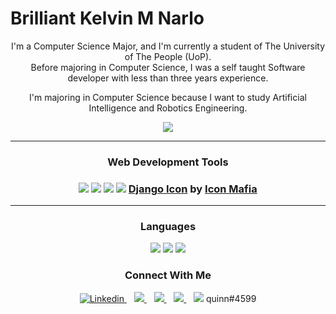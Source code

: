 <h1> Brilliant Kelvin M Narlo </h1>

<div align="center">
<p>
  I'm a Computer Science Major, and I'm currently a student of The University of The People (UoP).
  <br />
  Before majoring in Computer Science, I was a self taught Software developer with less than three years experience.
  
  I'm majoring in Computer Science because I want to study Artificial Intelligence and Robotics Engineering.
  
</p>
  
<img src="https://media.giphy.com/media/qgQUggAC3Pfv687qPC/giphy.gif">
</div>
<hr />

<div align="center">
  <h3>Web Development Tools<h3>
<img src="https://img.icons8.com/fluency/48/null/html-5.png"/>
<img src="https://img.icons8.com/fluency/48/null/css3.png"/>
<img src="https://img.icons8.com/fluency/48/null/javascript.png"/>
<img src="https://img.icons8.com/ios/50/null/django.png"/>
<a href="https://iconscout.com/icons/django" target="_blank">Django Icon</a> by <a href="https://iconscout.com/contributors/icon-mafia" target="_blank">Icon Mafia</a>
  
</div>
    
    
 <hr />


<div align="center">
<h3> Languages </h3>
<img src="https://img.icons8.com/fluency/48/null/python.png"/>
<img src="https://img.icons8.com/fluency/48/null/java-coffee-cup-logo.png"/>
<img src="https://img.icons8.com/fluency/48/null/c-plus-plus-logo.png"/>
</div>

<h3 align="center">Connect With Me</h3>
<p align="center">
  <a href="[https://www.linkedin.com/in/hyuncafe/](https://www.linkedin.com/in/brilliant-narlo-b0ab4724a/)" target="_blank">
    <img src="https://img.icons8.com/fluency/48/null/linkedin-circled.png" alt="Linkedin"/>
  </a> &nbsp;&nbsp;
  
  <a href="https://github.com/pyquinnnarlo" target="_blank">
    <img src="https://img.icons8.com/fluency/48/null/github.png"/>
  </a> &nbsp;&nbsp;
  
  <a href="mailto:pyquinnnarlo@gmail.com" target="_blank">
    <img src="https://img.icons8.com/fluency/48/null/gmail.png"/>
  </a> &nbsp;&nbsp;

  <a href="https://web.facebook.com/codewithquinn" target="_blank">
    <img src="https://img.icons8.com/fluency/48/null/meta.png"/>
</a> &nbsp;&nbsp;
  <a>
    <img src="https://img.icons8.com/fluency/48/null/discord-new-logo.png"/>
    <span>quinn#4599</span>
</p> 
